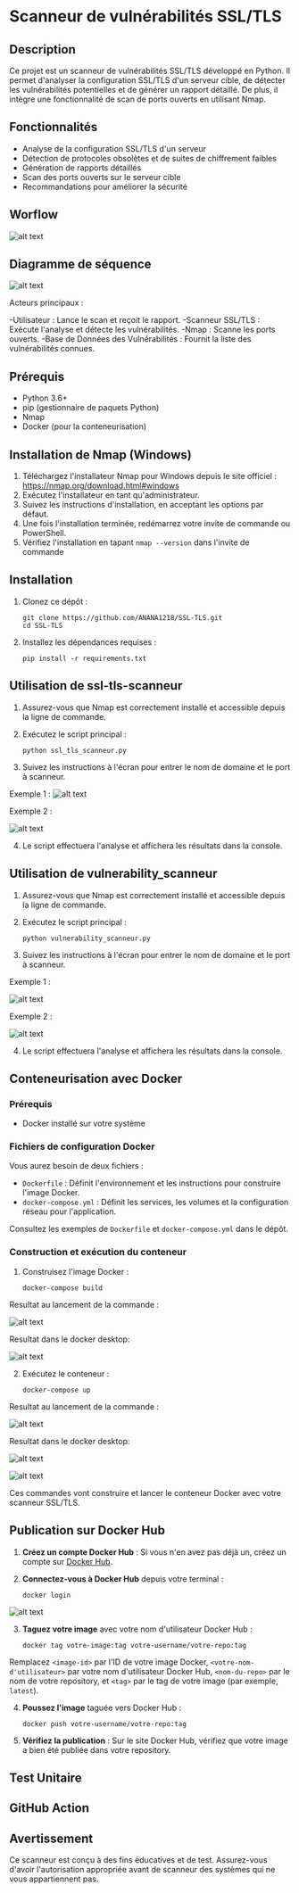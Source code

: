 # Scanneur de vulnérabilités SSL/TLS

## Description
Ce projet est un scanneur de vulnérabilités SSL/TLS développé en Python. Il permet d'analyser la configuration SSL/TLS d'un serveur cible, de détecter les vulnérabilités potentielles et de générer un rapport détaillé. De plus, il intègre une fonctionnalité de scan de ports ouverts en utilisant Nmap.

## Fonctionnalités
- Analyse de la configuration SSL/TLS d'un serveur
- Détection de protocoles obsolètes et de suites de chiffrement faibles
- Génération de rapports détaillés
- Scan des ports ouverts sur le serveur cible
- Recommandations pour améliorer la sécurité

## Worflow
![alt text](images/Workflow_Diagram.png)

## Diagramme de séquence
![alt text](images/Diagramme_sequence.png)

Acteurs principaux :

   -Utilisateur : Lance le scan et reçoit le rapport.
   -Scanneur SSL/TLS : Exécute l'analyse et détecte les vulnérabilités.
   -Nmap : Scanne les ports ouverts.
   -Base de Données des Vulnérabilités : Fournit la liste des vulnérabilités connues.


## Prérequis
- Python 3.6+
- pip (gestionnaire de paquets Python)
- Nmap
- Docker (pour la conteneurisation)

## Installation de Nmap (Windows)
1. Téléchargez l'installateur Nmap pour Windows depuis le site officiel : https://nmap.org/download.html#windows
2. Exécutez l'installateur en tant qu'administrateur.
3. Suivez les instructions d'installation, en acceptant les options par défaut.
4. Une fois l'installation terminée, redémarrez votre invite de commande ou PowerShell.
5. Vérifiez l'installation en tapant `nmap --version` dans l'invite de commande

## Installation
1. Clonez ce dépôt :
   ```
   git clone https://github.com/ANANA1218/SSL-TLS.git
   cd SSL-TLS
   ```

2. Installez les dépendances requises :
   ```
   pip install -r requirements.txt
   ```

## Utilisation de ssl-tls-scanneur
1. Assurez-vous que Nmap est correctement installé et accessible depuis la ligne de commande.
2. Exécutez le script principal :
   ```
   python ssl_tls_scanneur.py
   ```

3. Suivez les instructions à l'écran pour entrer le nom de domaine et le port à scanneur.

Exemple 1 :
![alt text](images/image.png)

Exemple 2 :

![alt text](images/image1.png)

4. Le script effectuera l'analyse et affichera les résultats dans la console.

## Utilisation de vulnerability_scanneur
1. Assurez-vous que Nmap est correctement installé et accessible depuis la ligne de commande.
2. Exécutez le script principal :
   ```
   python vulnerability_scanneur.py
   ```

3. Suivez les instructions à l'écran pour entrer le nom de domaine et le port à scanneur.

Exemple 1 :

![alt text](images/scan1.png)

Exemple 2 :

![alt text](images/scan2.png)

4. Le script effectuera l'analyse et affichera les résultats dans la console.

## Conteneurisation avec Docker

### Prérequis
- Docker installé sur votre système

### Fichiers de configuration Docker
Vous aurez besoin de deux fichiers :
- `Dockerfile` : Définit l'environnement et les instructions pour construire l'image Docker.
- `docker-compose.yml` : Définit les services, les volumes et la configuration réseau pour l'application.

Consultez les exemples de `Dockerfile` et `docker-compose.yml` dans le dépôt.

### Construction et exécution du conteneur
1. Construisez l'image Docker :
   ```
   docker-compose build
   ```
Resultat au lancement de la commande :

![alt text](images/compose-build.png)

Resultat dans le docker desktop:

![alt text](images/docker-image.png)

2. Exécutez le conteneur :
   ```
   docker-compose up
   ```

Resultat au lancement de la commande :

![alt text](images/compose-up.png)

Resultat dans le docker desktop:

![alt text](images/up.png)

![alt text](images/console.png)

Ces commandes vont construire et lancer le conteneur Docker avec votre scanneur SSL/TLS.

## Publication sur Docker Hub

1. **Créez un compte Docker Hub** : Si vous n'en avez pas déjà un, créez un compte sur [Docker Hub](https://hub.docker.com/).

2. **Connectez-vous à Docker Hub** depuis votre terminal :

   ```
   docker login
   ```

![alt text](images/docker_login.png)


3. **Taguez votre image** avec votre nom d'utilisateur Docker Hub :

   ```
   docker tag votre-image:tag votre-username/votre-repo:tag
   ```

Remplacez `<image-id>` par l'ID de votre image Docker, `<votre-nom-d'utilisateur>` par votre nom d'utilisateur Docker Hub, `<nom-du-repo>` par le nom de votre repository, et `<tag>` par le tag de votre image (par exemple, `latest`).

4. **Poussez l'image** taguée vers Docker Hub :

   ```
   docker push votre-username/votre-repo:tag
   ```

5. **Vérifiez la publication** : Sur le site Docker Hub, vérifiez que votre image a bien été publiée dans votre repository.

## Test Unitaire 


## GitHub Action


## Avertissement
Ce scanneur est conçu à des fins éducatives et de test. Assurez-vous d'avoir l'autorisation appropriée avant de scanneur des systèmes qui ne vous appartiennent pas.
